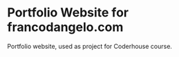 # Portfolio Website for francodangelo.com
Portfolio website, used as project for Coderhouse course.
